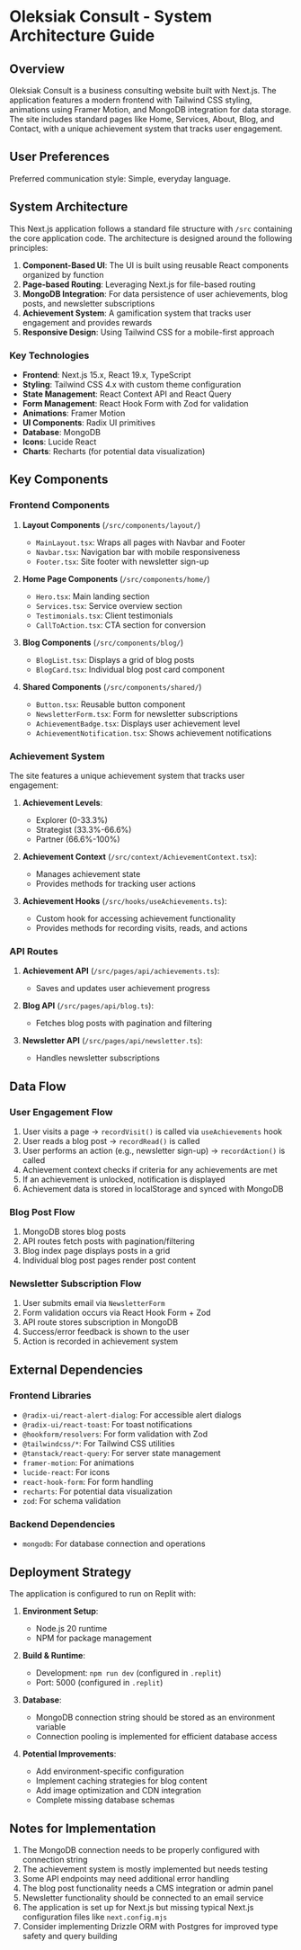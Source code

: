 # Oleksiak Consult - System Architecture Guide

## Overview

Oleksiak Consult is a business consulting website built with Next.js. The application features a modern frontend with Tailwind CSS styling, animations using Framer Motion, and MongoDB integration for data storage. The site includes standard pages like Home, Services, About, Blog, and Contact, with a unique achievement system that tracks user engagement.

## User Preferences

Preferred communication style: Simple, everyday language.

## System Architecture

This Next.js application follows a standard file structure with `/src` containing the core application code. The architecture is designed around the following principles:

1. **Component-Based UI**: The UI is built using reusable React components organized by function
2. **Page-based Routing**: Leveraging Next.js for file-based routing
3. **MongoDB Integration**: For data persistence of user achievements, blog posts, and newsletter subscriptions
4. **Achievement System**: A gamification system that tracks user engagement and provides rewards
5. **Responsive Design**: Using Tailwind CSS for a mobile-first approach

### Key Technologies

- **Frontend**: Next.js 15.x, React 19.x, TypeScript
- **Styling**: Tailwind CSS 4.x with custom theme configuration
- **State Management**: React Context API and React Query
- **Form Management**: React Hook Form with Zod for validation
- **Animations**: Framer Motion
- **UI Components**: Radix UI primitives
- **Database**: MongoDB
- **Icons**: Lucide React
- **Charts**: Recharts (for potential data visualization)

## Key Components

### Frontend Components

1. **Layout Components** (`/src/components/layout/`)
   - `MainLayout.tsx`: Wraps all pages with Navbar and Footer
   - `Navbar.tsx`: Navigation bar with mobile responsiveness
   - `Footer.tsx`: Site footer with newsletter sign-up

2. **Home Page Components** (`/src/components/home/`)
   - `Hero.tsx`: Main landing section
   - `Services.tsx`: Service overview section
   - `Testimonials.tsx`: Client testimonials
   - `CallToAction.tsx`: CTA section for conversion

3. **Blog Components** (`/src/components/blog/`)
   - `BlogList.tsx`: Displays a grid of blog posts
   - `BlogCard.tsx`: Individual blog post card component

4. **Shared Components** (`/src/components/shared/`)
   - `Button.tsx`: Reusable button component
   - `NewsletterForm.tsx`: Form for newsletter subscriptions
   - `AchievementBadge.tsx`: Displays user achievement level
   - `AchievementNotification.tsx`: Shows achievement notifications

### Achievement System

The site features a unique achievement system that tracks user engagement:

1. **Achievement Levels**:
   - Explorer (0-33.3%)
   - Strategist (33.3%-66.6%)
   - Partner (66.6%-100%)

2. **Achievement Context** (`/src/context/AchievementContext.tsx`):
   - Manages achievement state
   - Provides methods for tracking user actions

3. **Achievement Hooks** (`/src/hooks/useAchievements.ts`):
   - Custom hook for accessing achievement functionality
   - Provides methods for recording visits, reads, and actions

### API Routes

1. **Achievement API** (`/src/pages/api/achievements.ts`):
   - Saves and updates user achievement progress

2. **Blog API** (`/src/pages/api/blog.ts`):
   - Fetches blog posts with pagination and filtering

3. **Newsletter API** (`/src/pages/api/newsletter.ts`):
   - Handles newsletter subscriptions

## Data Flow

### User Engagement Flow

1. User visits a page → `recordVisit()` is called via `useAchievements` hook
2. User reads a blog post → `recordRead()` is called
3. User performs an action (e.g., newsletter sign-up) → `recordAction()` is called
4. Achievement context checks if criteria for any achievements are met
5. If an achievement is unlocked, notification is displayed
6. Achievement data is stored in localStorage and synced with MongoDB

### Blog Post Flow

1. MongoDB stores blog posts
2. API routes fetch posts with pagination/filtering
3. Blog index page displays posts in a grid
4. Individual blog post pages render post content

### Newsletter Subscription Flow

1. User submits email via `NewsletterForm`
2. Form validation occurs via React Hook Form + Zod
3. API route stores subscription in MongoDB
4. Success/error feedback is shown to the user
5. Action is recorded in achievement system

## External Dependencies

### Frontend Libraries

- `@radix-ui/react-alert-dialog`: For accessible alert dialogs
- `@radix-ui/react-toast`: For toast notifications
- `@hookform/resolvers`: For form validation with Zod
- `@tailwindcss/*`: For Tailwind CSS utilities
- `@tanstack/react-query`: For server state management
- `framer-motion`: For animations
- `lucide-react`: For icons
- `react-hook-form`: For form handling
- `recharts`: For potential data visualization
- `zod`: For schema validation

### Backend Dependencies

- `mongodb`: For database connection and operations

## Deployment Strategy

The application is configured to run on Replit with:

1. **Environment Setup**:
   - Node.js 20 runtime
   - NPM for package management

2. **Build & Runtime**:
   - Development: `npm run dev` (configured in `.replit`)
   - Port: 5000 (configured in `.replit`)

3. **Database**:
   - MongoDB connection string should be stored as an environment variable
   - Connection pooling is implemented for efficient database access

4. **Potential Improvements**:
   - Add environment-specific configuration
   - Implement caching strategies for blog content
   - Add image optimization and CDN integration
   - Complete missing database schemas

## Notes for Implementation

1. The MongoDB connection needs to be properly configured with connection string
2. The achievement system is mostly implemented but needs testing
3. Some API endpoints may need additional error handling
4. The blog post functionality needs a CMS integration or admin panel
5. Newsletter functionality should be connected to an email service
6. The application is set up for Next.js but missing typical Next.js configuration files like `next.config.mjs`
7. Consider implementing Drizzle ORM with Postgres for improved type safety and query building